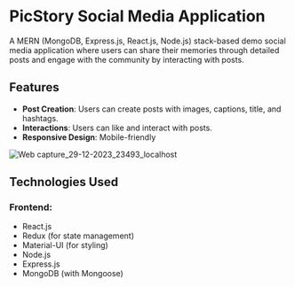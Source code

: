 # PicStory Social Media Application

A MERN (MongoDB, Express.js, React.js, Node.js) stack-based demo social media application where users can share their memories through detailed posts and engage with the community by interacting with posts.

## Features

- **Post Creation**: Users can create posts with images, captions, title, and hashtags.
- **Interactions**: Users can like and interact with posts.
- **Responsive Design**: Mobile-friendly 

![Web capture_29-12-2023_23493_localhost](https://github.com/SevinduEk/picstory/assets/81402530/a65c29f9-9fb2-4444-a709-7b5607ceb93c)


## Technologies Used

### Frontend:
- React.js
- Redux (for state management)
- Material-UI (for styling)
- Node.js
- Express.js
- MongoDB (with Mongoose)

